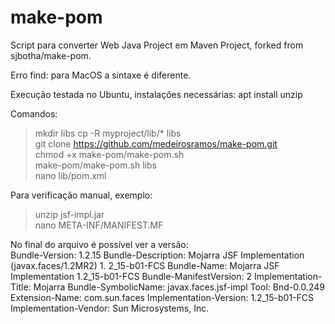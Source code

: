 
# make-pom

Script para converter Web Java Project em Maven Project, forked from sjbotha/make-pom.

Erro find: para MacOS a sintaxe é diferente.

Execução testada no Ubuntu, instalações necessárias:
apt install unzip

Comandos:

> mkdir libs 
> cp -R myproject/lib/* libs  
> git clone https://github.com/medeirosramos/make-pom.git  
> chmod +x make-pom/make-pom.sh  
> make-pom/make-pom.sh libs  
> nano lib/pom.xml  

Para verificação manual, exemplo:

> unzip jsf-impl.jar  
> nano META-INF/MANIFEST.MF  

No final do arquivo é possível ver a versão:  
Bundle-Version: 1.2.15
Bundle-Description: Mojarra JSF Implementation (javax.faces/1.2MR2) 1.
2_15-b01-FCS
Bundle-Name: Mojarra JSF Implementation 1.2_15-b01-FCS
Bundle-ManifestVersion: 2
Implementation-Title: Mojarra
Bundle-SymbolicName: javax.faces.jsf-impl
Tool: Bnd-0.0.249
Extension-Name: com.sun.faces 
Implementation-Version: 1.2_15-b01-FCS  
Implementation-Vendor: Sun Microsystems, Inc.  
